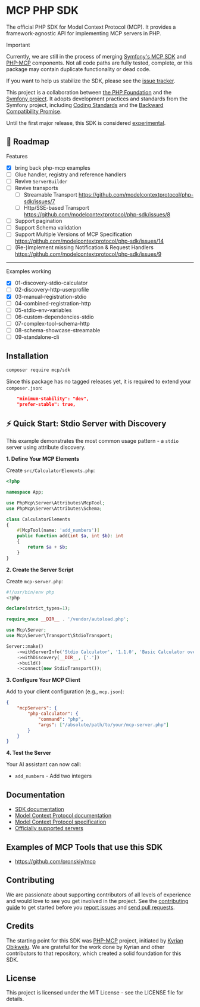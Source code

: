# MCP PHP SDK

The official PHP SDK for Model Context Protocol (MCP). It provides a framework-agnostic API for implementing MCP servers in PHP.

> [!IMPORTANT]
> Currently, we are still in the process of merging [Symfony's MCP SDK](https://github.com/symfony/mcp-sdk) and
> [PHP-MCP](https://github.com/php-mcp) components. Not all code paths are fully tested, complete, or this package
> may contain duplicate functionality or dead code.
> 
> If you want to help us stabilize the SDK, please see the
> [issue tracker](https://github.com/modelcontextprotocol/php-sdk/issues).

This project is a collaboration between [the PHP Foundation](https://thephp.foundation/) and the
[Symfony project](https://symfony.com/). It adopts development practices and standards from the Symfony project,
including [Coding Standards](https://symfony.com/doc/current/contributing/code/standards.html) and the
[Backward Compatibility Promise](https://symfony.com/doc/current/contributing/code/bc.html).

Until the first major release, this SDK is considered
[experimental](https://symfony.com/doc/current/contributing/code/experimental.html).

## 🚧 Roadmap

Features
- [x] bring back php-mcp examples
- [ ] Glue handler, registry and reference handlers
- [ ] Revive `ServerBuilder`
- [ ] Revive transports 
  - [ ] Streamable Transport https://github.com/modelcontextprotocol/php-sdk/issues/7
  - [ ] Http/SSE-based Transport https://github.com/modelcontextprotocol/php-sdk/issues/8
- [ ] Support pagination
- [ ] Support Schema validation
- [ ] Support Multiple Versions of MCP Specification https://github.com/modelcontextprotocol/php-sdk/issues/14
- [ ] (Re-)Implement missing Notification & Request Handlers https://github.com/modelcontextprotocol/php-sdk/issues/9

---

Examples working
- [x] 01-discovery-stdio-calculator
- [ ] 02-discovery-http-userprofile
- [x] 03-manual-registration-stdio
- [ ] 04-combined-registration-http
- [ ] 05-stdio-env-variables
- [ ] 06-custom-dependencies-stdio
- [ ] 07-complex-tool-schema-http
- [ ] 08-schema-showcase-streamable
- [ ] 09-standalone-cli

## Installation

```bash
composer require mcp/sdk
```

Since this package has no tagged releases yet, it is required to extend your `composer.json`:
```json
    "minimum-stability": "dev",
    "prefer-stable": true,
```

## ⚡ Quick Start: Stdio Server with Discovery

This example demonstrates the most common usage pattern - a `stdio` server using attribute discovery.

**1. Define Your MCP Elements**

Create `src/CalculatorElements.php`:

```php
<?php

namespace App;

use PhpMcp\Server\Attributes\McpTool;
use PhpMcp\Server\Attributes\Schema;

class CalculatorElements
{
    #[McpTool(name: 'add_numbers')]
    public function add(int $a, int $b): int
    {
        return $a + $b;
    }
}
```

**2. Create the Server Script**

Create `mcp-server.php`:

```php
#!/usr/bin/env php
<?php

declare(strict_types=1);

require_once __DIR__ . '/vendor/autoload.php';

use Mcp\Server;
use Mcp\Server\Transport\StdioTransport;

Server::make()
    ->withServerInfo('Stdio Calculator', '1.1.0', 'Basic Calculator over STDIO transport.')
    ->withDiscovery(__DIR__, ['.'])
    ->build()
    ->connect(new StdioTransport());
```

**3. Configure Your MCP Client**

Add to your client configuration (e.g., `mcp.json`):

```json
{
    "mcpServers": {
        "php-calculator": {
            "command": "php",
            "args": ["/absolute/path/to/your/mcp-server.php"]
        }
    }
}
```

**4. Test the Server**

Your AI assistant can now call:
- `add_numbers` - Add two integers

## Documentation

- [SDK documentation](doc/index.rst)
- [Model Context Protocol documentation](https://modelcontextprotocol.io)
- [Model Context Protocol specification](https://spec.modelcontextprotocol.io)
- [Officially supported servers](https://github.com/modelcontextprotocol/servers)

## Examples of MCP Tools that use this SDK

- https://github.com/pronskiy/mcp

## Contributing

We are passionate about supporting contributors of all levels of experience and would love to see you get involved in
the project. See the [contributing guide](CONTRIBUTING.md) to get started before you
[report issues](https://github.com/modelcontextprotocol/php-sdk/issues) and
[send pull requests](https://github.com/modelcontextprotocol/php-sdk/pulls).

## Credits
The starting point for this SDK was [PHP-MCP](https://github.com/php-mcp/server) project, initiated by [Kyrian Obikwelu](https://github.com/CodeWithKyrian). We are grateful for the work done by Kyrian and other contributors to that repository, which created a solid foundation for this SDK.

## License

This project is licensed under the MIT License - see the LICENSE file for details.
